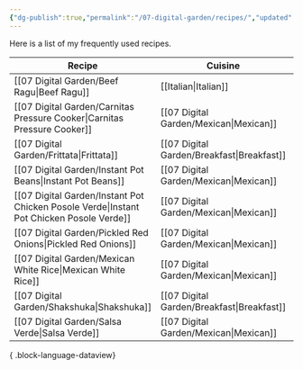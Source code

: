 ```yaml
---
{"dg-publish":true,"permalink":"/07-digital-garden/recipes/","updated":"2025-04-03T09:01:01.341-07:00"}
---
```



Here is a list of my frequently used recipes.

| Recipe                                                                                      | Cuisine                                       | Updated    |
| ------------------------------------------------------------------------------------------- | --------------------------------------------- | ---------- |
| [[07 Digital Garden/Beef Ragu\|Beef Ragu]]                                               | [[Italian\|Italian]]                       | 2025-04-03 |
| [[07 Digital Garden/Carnitas Pressure Cooker\|Carnitas Pressure Cooker]]                 | [[07 Digital Garden/Mexican\|Mexican]]     | 2025-04-03 |
| [[07 Digital Garden/Frittata\|Frittata]]                                                 | [[07 Digital Garden/Breakfast\|Breakfast]] | 2025-04-03 |
| [[07 Digital Garden/Instant Pot Beans\|Instant Pot Beans]]                               | [[07 Digital Garden/Mexican\|Mexican]]     | 2025-04-03 |
| [[07 Digital Garden/Instant Pot Chicken Posole Verde\|Instant Pot Chicken Posole Verde]] | [[07 Digital Garden/Mexican\|Mexican]]     | 2025-04-03 |
| [[07 Digital Garden/Pickled Red Onions\|Pickled Red Onions]]                             | [[07 Digital Garden/Mexican\|Mexican]]     | 2025-04-03 |
| [[07 Digital Garden/Mexican White Rice\|Mexican White Rice]]                             | [[07 Digital Garden/Mexican\|Mexican]]     | 2025-04-03 |
| [[07 Digital Garden/Shakshuka\|Shakshuka]]                                               | [[07 Digital Garden/Breakfast\|Breakfast]] | 2025-04-03 |
| [[07 Digital Garden/Salsa Verde\|Salsa Verde]]                                           | [[07 Digital Garden/Mexican\|Mexican]]     | 2025-04-03 |

{ .block-language-dataview}

